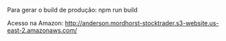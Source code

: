 Para gerar o build de produção: npm run build

Acesso na Amazon: http://anderson.mordhorst-stocktrader.s3-website.us-east-2.amazonaws.com/